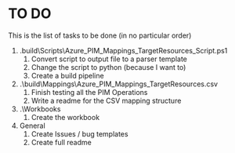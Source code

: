 # TO DO

This is the list of tasks to be done (in no particular order)

1. .build\Scripts\Azure_PIM_Mappings_TargetResources_Script.ps1
    1. Convert script to output file to a parser template
    2. Change the script to python (because I want to)
    3. Create a build pipeline
2. .\build\Mappings\Azure_PIM_Mappings_TargetResources.csv
    1. Finish testing all the PIM Operations
    2. Write a readme for the CSV mapping structure 
3. .\Workbooks
    1. Create the workbook
4. General
    1. Create Issues / bug templates
    2. Create full readme   